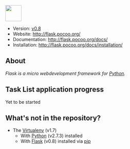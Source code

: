 <a href="http://flask.pocoo.org/" title="Flask"><img src="http://flask.pocoo.org/static/logo/flask.png" height="50" /></a>

* Version: [v0.8](http://flask.pocoo.org/docs/changelog/#version-0-8)
* Website: http://flask.pocoo.org/
* Documentation: http://flask.pocoo.org/docs/
* Installation: http://flask.pocoo.org/docs/installation/

About
-----

*Flask is a micro webdevelopment framework for [Python](http://www.python.org/).*

Task List application progress
------------------------------

Yet to be started

What's not in the repository?
-----------------------------

* The [Virtualenv](http://www.virtualenv.org/) (v1.7)
  * With [Python](http://www.python.org/) (v2.7.3) installed
  * With [Flask](http://flask.pocoo.org/) (v0.8) installed via [pip](http://pypi.python.org/pypi/pip)